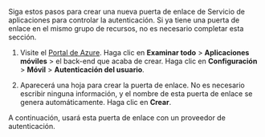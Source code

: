 
Siga estos pasos para crear una nueva puerta de enlace de Servicio de aplicaciones para controlar la autenticación. Si ya tiene una puerta de enlace en el mismo grupo de recursos, no es necesario completar esta sección.

1. Visite el [Portal de Azure]. Haga clic en **Examinar todo** > **Aplicaciones móviles** > el back-end que acaba de crear. Haga clic en **Configuración** > **Móvil** > **Autenticación del usuario**. 

2. Aparecerá una hoja para crear la puerta de enlace. No es necesario escribir ninguna información, y el nombre de esta puerta de enlace se genera automáticamente. Haga clic en **Crear**.

A continuación, usará esta puerta de enlace con un proveedor de autenticación.

<!-- URLs. -->
[Portal de Azure]: https://portal.azure.com/

<!---HONumber=Nov15_HO1-->